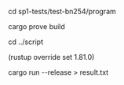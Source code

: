 

cd sp1-tests/test-bn254/program

cargo prove build

cd ../script

(rustup override set 1.81.0)

cargo run --release > result.txt